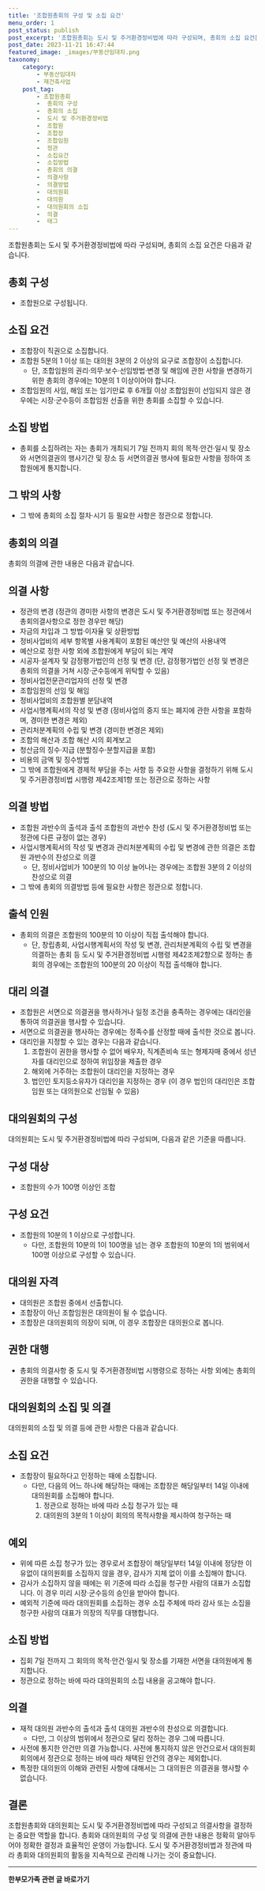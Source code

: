 ```yaml
---
title: '조합원총회의 구성 및 소집 요건'
menu_order: 1
post_status: publish
post_excerpt: '조합원총회는 도시 및 주거환경정비법에 따라 구성되며, 총회의 소집 요건은 다음과 같습니다.'
post_date: 2023-11-21 16:47:44
featured_image: _images/부동산임대차.png
taxonomy:
    category:
        - 부동산임대차
        - 재건축사업
    post_tag:
        - 조합원총회
        -  총회의 구성
        -  총회의 소집
        -  도시 및 주거환경정비법
        -  조합원
        -  조합장
        -  조합임원
        -  정관
        -  소집요건
        -  소집방법
        -  총회의 의결
        -  의결사항
        -  의결방법
        -  대의원회
        -  대의원
        -  대의원회의 소집
        -  의결
        -  태그
---
```



조합원총회는 도시 및 주거환경정비법에 따라 구성되며, 총회의 소집 요건은 다음과 같습니다.

## 총회 구성

- 조합원으로 구성됩니다.

## 소집 요건

- 조합장이 직권으로 소집합니다.
- 조합원 5분의 1 이상 또는 대의원 3분의 2 이상의 요구로 조합장이 소집합니다.
  - 단, 조합임원의 권리·의무·보수·선임방법·변경 및 해임에 관한 사항을 변경하기 위한 총회의 경우에는 10분의 1 이상이어야 합니다.
- 조합임원의 사임, 해임 또는 임기만료 후 6개월 이상 조합임원이 선임되지 않은 경우에는 시장·군수등이 조합임원 선출을 위한 총회를 소집할 수 있습니다.

## 소집 방법

- 총회를 소집하려는 자는 총회가 개최되기 7일 전까지 회의 목적·안건·일시 및 장소와 서면의결권의 행사기간 및 장소 등 서면의결권 행사에 필요한 사항을 정하여 조합원에게 통지합니다.

## 그 밖의 사항

- 그 밖에 총회의 소집 절차·시기 등 필요한 사항은 정관으로 정합니다.

## 총회의 의결

총회의 의결에 관한 내용은 다음과 같습니다.

## 의결 사항

- 정관의 변경 (정관의 경미한 사항의 변경은 도시 및 주거환경정비법 또는 정관에서 총회의결사항으로 정한 경우만 해당)
- 자금의 차입과 그 방법·이자율 및 상환방법
- 정비사업비의 세부 항목별 사용계획이 포함된 예산안 및 예산의 사용내역
- 예산으로 정한 사항 외에 조합원에게 부담이 되는 계약
- 시공자·설계자 및 감정평가법인의 선정 및 변경 (단, 감정평가법인 선정 및 변경은 총회의 의결을 거쳐 시장·군수등에게 위탁할 수 있음)
- 정비사업전문관리업자의 선정 및 변경
- 조합임원의 선임 및 해임
- 정비사업비의 조합원별 분담내역
- 사업시행계획서의 작성 및 변경 (정비사업의 중지 또는 폐지에 관한 사항을 포함하며, 경미한 변경은 제외)
- 관리처분계획의 수립 및 변경 (경미한 변경은 제외)
- 조합의 해산과 조합 해산 시의 회계보고
- 청산금의 징수·지급 (분할징수·분할지급을 포함)
- 비용의 금액 및 징수방법
- 그 밖에 조합원에게 경제적 부담을 주는 사항 등 주요한 사항을 결정하기 위해 도시 및 주거환경정비법 시행령 제42조제1항 또는 정관으로 정하는 사항

## 의결 방법

- 조합원 과반수의 출석과 출석 조합원의 과반수 찬성 (도시 및 주거환경정비법 또는 정관에 다른 규정이 없는 경우)
- 사업시행계획서의 작성 및 변경과 관리처분계획의 수립 및 변경에 관한 의결은 조합원 과반수의 찬성으로 의결
  - 단, 정비사업비가 100분의 10 이상 늘어나는 경우에는 조합원 3분의 2 이상의 찬성으로 의결
- 그 밖에 총회의 의결방법 등에 필요한 사항은 정관으로 정합니다.

## 출석 인원

- 총회의 의결은 조합원의 100분의 10 이상이 직접 출석해야 합니다.
  - 단, 창립총회, 사업시행계획서의 작성 및 변경, 관리처분계획의 수립 및 변경을 의결하는 총회 등 도시 및 주거환경정비법 시행령 제42조제2항으로 정하는 총회의 경우에는 조합원의 100분의 20 이상이 직접 출석해야 합니다.

## 대리 의결

- 조합원은 서면으로 의결권을 행사하거나 일정 조건을 충족하는 경우에는 대리인을 통하여 의결권을 행사할 수 있습니다.
- 서면으로 의결권을 행사하는 경우에는 정족수를 산정할 때에 출석한 것으로 봅니다.
- 대리인을 지정할 수 있는 경우는 다음과 같습니다.
  1. 조합원이 권한을 행사할 수 없어 배우자, 직계존비속 또는 형제자매 중에서 성년자를 대리인으로 정하여 위임장을 제출한 경우
  2. 해외에 거주하는 조합원이 대리인을 지정하는 경우
  3. 법인인 토지등소유자가 대리인을 지정하는 경우 (이 경우 법인의 대리인은 조합임원 또는 대의원으로 선임될 수 있음)

## 대의원회의 구성

대의원회는 도시 및 주거환경정비법에 따라 구성되며, 다음과 같은 기준을 따릅니다.

## 구성 대상

- 조합원의 수가 100명 이상인 조합

## 구성 요건

- 조합원의 10분의 1 이상으로 구성합니다.
  - 다만, 조합원의 10분의 1이 100명을 넘는 경우 조합원의 10분의 1의 범위에서 100명 이상으로 구성할 수 있습니다.

## 대의원 자격

- 대의원은 조합원 중에서 선출합니다.
- 조합장이 아닌 조합임원은 대의원이 될 수 없습니다.
- 조합장은 대의원회의 의장이 되며, 이 경우 조합장은 대의원으로 봅니다.

## 권한 대행

- 총회의 의결사항 중 도시 및 주거환경정비법 시행령으로 정하는 사항 외에는 총회의 권한을 대행할 수 있습니다.

## 대의원회의 소집 및 의결

대의원회의 소집 및 의결 등에 관한 사항은 다음과 같습니다.

## 소집 요건

- 조합장이 필요하다고 인정하는 때에 소집합니다.
  - 다만, 다음의 어느 하나에 해당하는 때에는 조합장은 해당일부터 14일 이내에 대의원회를 소집해야 합니다.
    1. 정관으로 정하는 바에 따라 소집 청구가 있는 때
    2. 대의원의 3분의 1 이상이 회의의 목적사항을 제시하여 청구하는 때

## 예외

- 위에 따른 소집 청구가 있는 경우로서 조합장이 해당일부터 14일 이내에 정당한 이유없이 대의원회를 소집하지 않을 경우, 감사가 지체 없이 이를 소집해야 합니다.
- 감사가 소집하지 않을 때에는 위 기준에 따라 소집을 청구한 사람의 대표가 소집합니다. 이 경우 미리 시장·군수등의 승인을 받아야 합니다.
- 예외적 기준에 따라 대의원회를 소집하는 경우 소집 주체에 따라 감사 또는 소집을 청구한 사람의 대표가 의장의 직무를 대행합니다.

## 소집 방법

- 집회 7일 전까지 그 회의의 목적·안건·일시 및 장소를 기재한 서면을 대의원에게 통지합니다.
- 정관으로 정하는 바에 따라 대의원회의 소집 내용을 공고해야 합니다.

## 의결

- 재적 대의원 과반수의 출석과 출석 대의원 과반수의 찬성으로 의결합니다.
  - 다만, 그 이상의 범위에서 정관으로 달리 정하는 경우 그에 따릅니다.
- 사전에 통지한 안건만 의결 가능합니다. 사전에 통지하지 않은 안건으로서 대의원회 회의에서 정관으로 정하는 바에 따라 채택된 안건의 경우는 제외합니다.
- 특정한 대의원의 이해와 관련된 사항에 대해서는 그 대의원은 의결권을 행사할 수 없습니다.

## 결론

조합원총회와 대의원회는 도시 및 주거환경정비법에 따라 구성되고 의결사항을 결정하는 중요한 역할을 합니다. 총회와 대의원회의 구성 및 의결에 관한 내용은 정확히 알아두어야 정확한 결정과 효율적인 운영이 가능합니다. 도시 및 주거환경정비법과 정관에 따라 총회와 대의원회의 활동을 지속적으로 관리해 나가는 것이 중요합니다.
<!-- wp:separator -->
<hr class="wp-block-separator has-alpha-channel-opacity"/>
<!-- /wp:separator -->

<!-- wp:group {"backgroundColor":"base","layout":{"type":"constrained"}} -->
<div class="wp-block-group has-base-background-color has-background"><!-- wp:paragraph {"align":"center","fontSize":"medium"} -->
<p class="has-text-align-center has-large-font-size"><strong>한부모가족 관련 글 바로가기</strong></p>
<!-- /wp:paragraph -->


<!-- wp:latest-posts
{"categories":[{"id":23338,"count":19,"description":"","link":"https://uknowlaw.com/category/%ed%95%9c%eb%b6%80%eb%aa%a8%ea%b0%80%ec%a1%b1/","name":"한부모가족","slug":"한부모가족","taxonomy":"category","parent":0,"meta":[],"_links":{"self":[{"href":"https://uknowlaw.com/wp-json/wp/v2/categories/23338"}],"collection":[{"href":"https://uknowlaw.com/wp-json/wp/v2/categories"}],"about":[{"href":"https://uknowlaw.com/wp-json/wp/v2/taxonomies/category"}],"wp:post_type":[{"href":"https://uknowlaw.com/wp-json/wp/v2/posts?categories=23338"}],"curies":[{"name":"wp","href":"https://api.w.org/{rel}","templated":true}]}}],"postsToShow":100,"excerptLength":28,"postLayout":"grid","columns":2,"featuredImageAlign":"left","featuredImageSizeSlug":"large","fontSize":"small"} /--></div>
<!-- /wp:group -->